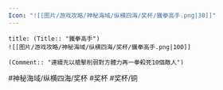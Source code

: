 ```yaml
---
Icon: "![[图片/游戏攻略/神秘海域/纵横四海/奖杯/鐵拳高手.png|30]]"
---
```

```ad-common-bronze-trophy
title: (Title:: "鐵拳高手")
![[图片/游戏攻略/神秘海域/纵横四海/奖杯/鐵拳高手.png|100]]

(Comment:: "連續先以槍擊削弱對方體力再一拳殺死10個敵人")
```

#神秘海域/纵横四海/奖杯 #奖杯 #奖杯/铜
